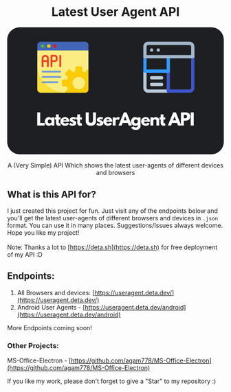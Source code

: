 <h1 align="center">Latest User Agent API</h1>
<p align=center><img src="./banner.png" width="600" height="auto"></img></p>

<p align=center>A (Very Simple) API Which shows the latest user-agents of different devices and browsers</p>

## What is this API for?
I just created this project for fun. Just visit any of the endpoints below and you'll get the latest user-agents of different browsers and devices in `.json` format. You can use it in many places. Suggestions/Issues always welcome. Hope you like my project!<br><br>
Note: Thanks a lot to [https://deta.sh](https://deta.sh) for free deployment of my API :D

## Endpoints:
1. All Browsers and devices: [https://useragent.deta.dev/](https://useragent.deta.dev/)
2. Android User Agents - [https://useragent.deta.dev/android](https://useragent.deta.dev/android)

More Endpoints coming soon!

### Other Projects:
MS-Office-Electron - [https://github.com/agam778/MS-Office-Electron](https://github.com/agam778/MS-Office-Electron)

If you like my work, please don't forget to give a "Star" to my repository :)
